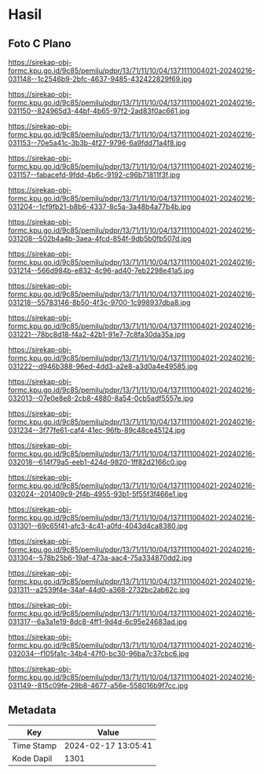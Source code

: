 # Hasil

## Foto C Plano

https://sirekap-obj-formc.kpu.go.id/9c85/pemilu/pdpr/13/71/11/10/04/1371111004021-20240216-031148--1c2546b9-2bfc-4637-9485-432422829f69.jpg

https://sirekap-obj-formc.kpu.go.id/9c85/pemilu/pdpr/13/71/11/10/04/1371111004021-20240216-031150--824965d3-44bf-4b65-97f2-2ad83f0ac661.jpg

https://sirekap-obj-formc.kpu.go.id/9c85/pemilu/pdpr/13/71/11/10/04/1371111004021-20240216-031153--70e5a41c-3b3b-4f27-9796-6a9fdd71a4f8.jpg

https://sirekap-obj-formc.kpu.go.id/9c85/pemilu/pdpr/13/71/11/10/04/1371111004021-20240216-031157--fabacefd-9fdd-4b6c-9192-c96b71811f3f.jpg

https://sirekap-obj-formc.kpu.go.id/9c85/pemilu/pdpr/13/71/11/10/04/1371111004021-20240216-031204--1cf9fb21-b8b6-4337-8c5a-3a48b4a77b4b.jpg

https://sirekap-obj-formc.kpu.go.id/9c85/pemilu/pdpr/13/71/11/10/04/1371111004021-20240216-031208--502b4a4b-3aea-4fcd-854f-9db5b0fb507d.jpg

https://sirekap-obj-formc.kpu.go.id/9c85/pemilu/pdpr/13/71/11/10/04/1371111004021-20240216-031214--566d984b-e832-4c96-ad40-7eb2298e41a5.jpg

https://sirekap-obj-formc.kpu.go.id/9c85/pemilu/pdpr/13/71/11/10/04/1371111004021-20240216-031218--55783146-8b50-4f3c-9700-1c998937dba8.jpg

https://sirekap-obj-formc.kpu.go.id/9c85/pemilu/pdpr/13/71/11/10/04/1371111004021-20240216-031221--78bc8d18-f4a2-42b1-91e7-7c8fa30da35a.jpg

https://sirekap-obj-formc.kpu.go.id/9c85/pemilu/pdpr/13/71/11/10/04/1371111004021-20240216-031222--d946b388-96ed-4dd3-a2e8-a3d0a4e49585.jpg

https://sirekap-obj-formc.kpu.go.id/9c85/pemilu/pdpr/13/71/11/10/04/1371111004021-20240216-032013--07e0e8e8-2cb8-4880-8a54-0cb5adf5557e.jpg

https://sirekap-obj-formc.kpu.go.id/9c85/pemilu/pdpr/13/71/11/10/04/1371111004021-20240216-031234--3f77fe61-caf4-41ec-96fb-89c48ce45124.jpg

https://sirekap-obj-formc.kpu.go.id/9c85/pemilu/pdpr/13/71/11/10/04/1371111004021-20240216-032018--614f79a5-eeb1-424d-9820-1ff82d2166c0.jpg

https://sirekap-obj-formc.kpu.go.id/9c85/pemilu/pdpr/13/71/11/10/04/1371111004021-20240216-032024--201409c9-2f4b-4955-93b1-5f55f3f466e1.jpg

https://sirekap-obj-formc.kpu.go.id/9c85/pemilu/pdpr/13/71/11/10/04/1371111004021-20240216-031301--69c65f41-afc3-4c41-a0fd-4043d4ca8380.jpg

https://sirekap-obj-formc.kpu.go.id/9c85/pemilu/pdpr/13/71/11/10/04/1371111004021-20240216-031304--578b25b6-19af-473a-aac4-75a334870dd2.jpg

https://sirekap-obj-formc.kpu.go.id/9c85/pemilu/pdpr/13/71/11/10/04/1371111004021-20240216-031311--a2539f4e-34af-44d0-a368-2732bc2ab62c.jpg

https://sirekap-obj-formc.kpu.go.id/9c85/pemilu/pdpr/13/71/11/10/04/1371111004021-20240216-031317--6a3a1e19-8dc8-4ff1-9d4d-6c95e24683ad.jpg

https://sirekap-obj-formc.kpu.go.id/9c85/pemilu/pdpr/13/71/11/10/04/1371111004021-20240216-032034--f105fa1c-34b4-47f0-bc30-96ba7c37cbc6.jpg

https://sirekap-obj-formc.kpu.go.id/9c85/pemilu/pdpr/13/71/11/10/04/1371111004021-20240216-031149--815c09fe-29b8-4677-a56e-558016b9f7cc.jpg


## Metadata

| Key        | Value               |
| ---------- | ------------------- |
| Time Stamp | 2024-02-17 13:05:41 |
| Kode Dapil | 1301                |



